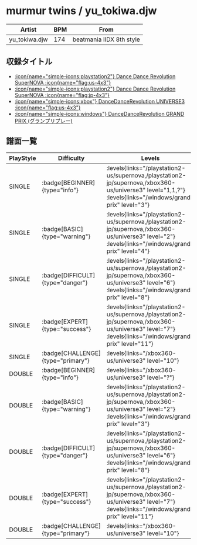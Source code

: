 # murmur twins / yu_tokiwa.djw

|Artist|BPM|From|
|------|---|----|
|yu_tokiwa.djw|174|beatmania IIDX 8th style|

## 収録タイトル

- [:icon{name="simple-icons:playstation2"} Dance Dance Revolution SuperNOVA :icon{name="flag:us-4x3"}](/playstation2-us/supernova)
- [:icon{name="simple-icons:playstation2"} Dance Dance Revolution SuperNOVA :icon{name="flag:jp-4x3"}](/playstation2-jp/supernova)
- [:icon{name="simple-icons:xbox"} DanceDanceRevolution UNIVERSE3 :icon{name="flag:us-4x3"}](/xbox360-us/universe3)
- [:icon{name="simple-icons:windows"} DanceDanceRevolution GRAND PRIX (グランプリプレー)](/windows/grand-prix)

## 譜面一覧

|PlayStyle|Difficulty|Levels|Notes|Movie|
|---------|----------|------|-----|-----|
|SINGLE| :badge[BEGINNER]{type="info"}| :levels{links="/playstation2-us/supernova,/playstation2-jp/supernova,/xbox360-us/universe3" level="1,1,?"} :levels{links="/windows/grand-prix" level="3"}|81/0||
|SINGLE| :badge[BASIC]{type="warning"}| :levels{links="/playstation2-us/supernova,/playstation2-jp/supernova,/xbox360-us/universe3" level="2"} :levels{links="/windows/grand-prix" level="4"}|86/3||
|SINGLE| :badge[DIFFICULT]{type="danger"}| :levels{links="/playstation2-us/supernova,/playstation2-jp/supernova,/xbox360-us/universe3" level="6"} :levels{links="/windows/grand-prix" level="8"}|237/11||
|SINGLE| :badge[EXPERT]{type="success"}| :levels{links="/playstation2-us/supernova,/playstation2-jp/supernova,/xbox360-us/universe3" level="7"} :levels{links="/windows/grand-prix" level="11"}|325/7||
|SINGLE| :badge[CHALLENGE]{type="primary"}| :levels{links="/xbox360-us/universe3" level="10"}|512/15||
|DOUBLE| :badge[BEGINNER]{type="info"}| :levels{links="/xbox360-us/universe3" level="?"}|81/0||
|DOUBLE| :badge[BASIC]{type="warning"}| :levels{links="/playstation2-us/supernova,/playstation2-jp/supernova,/xbox360-us/universe3" level="2"} :levels{links="/windows/grand-prix" level="3"}|74/0||
|DOUBLE| :badge[DIFFICULT]{type="danger"}| :levels{links="/playstation2-us/supernova,/playstation2-jp/supernova,/xbox360-us/universe3" level="6"} :levels{links="/windows/grand-prix" level="8"}|222/2||
|DOUBLE| :badge[EXPERT]{type="success"}| :levels{links="/playstation2-us/supernova,/playstation2-jp/supernova,/xbox360-us/universe3" level="7"} :levels{links="/windows/grand-prix" level="11"}|310/0||
|DOUBLE| :badge[CHALLENGE]{type="primary"}| :levels{links="/xbox360-us/universe3" level="10"}|508/15||
